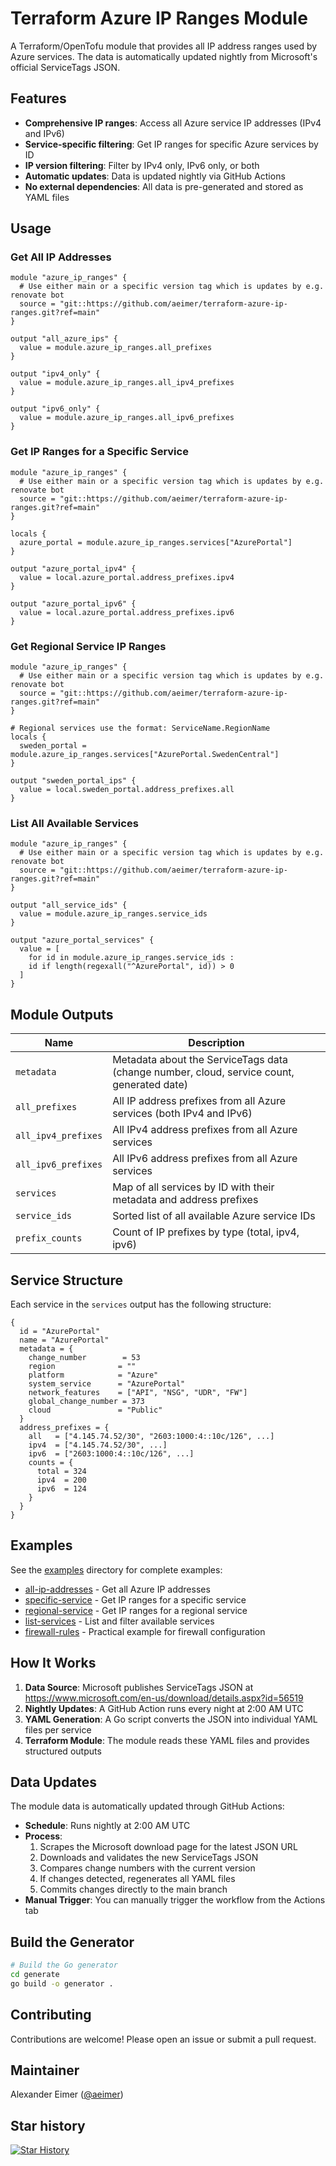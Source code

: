 # Terraform Azure IP Ranges Module

A Terraform/OpenTofu module that provides all IP address ranges used by Azure services. The data is automatically updated nightly from Microsoft's official ServiceTags JSON.

## Features

- **Comprehensive IP ranges**: Access all Azure service IP addresses (IPv4 and IPv6)
- **Service-specific filtering**: Get IP ranges for specific Azure services by ID
- **IP version filtering**: Filter by IPv4 only, IPv6 only, or both
- **Automatic updates**: Data is updated nightly via GitHub Actions
- **No external dependencies**: All data is pre-generated and stored as YAML files

## Usage

### Get All IP Addresses

```hcl
module "azure_ip_ranges" {
  # Use either main or a specific version tag which is updates by e.g. renovate bot
  source = "git::https://github.com/aeimer/terraform-azure-ip-ranges.git?ref=main"
}

output "all_azure_ips" {
  value = module.azure_ip_ranges.all_prefixes
}

output "ipv4_only" {
  value = module.azure_ip_ranges.all_ipv4_prefixes
}

output "ipv6_only" {
  value = module.azure_ip_ranges.all_ipv6_prefixes
}
```

### Get IP Ranges for a Specific Service

```hcl
module "azure_ip_ranges" {
  # Use either main or a specific version tag which is updates by e.g. renovate bot
  source = "git::https://github.com/aeimer/terraform-azure-ip-ranges.git?ref=main"
}

locals {
  azure_portal = module.azure_ip_ranges.services["AzurePortal"]
}

output "azure_portal_ipv4" {
  value = local.azure_portal.address_prefixes.ipv4
}

output "azure_portal_ipv6" {
  value = local.azure_portal.address_prefixes.ipv6
}
```

### Get Regional Service IP Ranges

```hcl
module "azure_ip_ranges" {
  # Use either main or a specific version tag which is updates by e.g. renovate bot
  source = "git::https://github.com/aeimer/terraform-azure-ip-ranges.git?ref=main"
}

# Regional services use the format: ServiceName.RegionName
locals {
  sweden_portal = module.azure_ip_ranges.services["AzurePortal.SwedenCentral"]
}

output "sweden_portal_ips" {
  value = local.sweden_portal.address_prefixes.all
}
```

### List All Available Services

```hcl
module "azure_ip_ranges" {
  # Use either main or a specific version tag which is updates by e.g. renovate bot
  source = "git::https://github.com/aeimer/terraform-azure-ip-ranges.git?ref=main"
}

output "all_service_ids" {
  value = module.azure_ip_ranges.service_ids
}

output "azure_portal_services" {
  value = [
    for id in module.azure_ip_ranges.service_ids :
    id if length(regexall("^AzurePortal", id)) > 0
  ]
}
```

## Module Outputs

| Name | Description |
|------|-------------|
| `metadata` | Metadata about the ServiceTags data (change number, cloud, service count, generated date) |
| `all_prefixes` | All IP address prefixes from all Azure services (both IPv4 and IPv6) |
| `all_ipv4_prefixes` | All IPv4 address prefixes from all Azure services |
| `all_ipv6_prefixes` | All IPv6 address prefixes from all Azure services |
| `services` | Map of all services by ID with their metadata and address prefixes |
| `service_ids` | Sorted list of all available Azure service IDs |
| `prefix_counts` | Count of IP prefixes by type (total, ipv4, ipv6) |

## Service Structure

Each service in the `services` output has the following structure:

```hcl
{
  id = "AzurePortal"
  name = "AzurePortal"
  metadata = {
    change_number        = 53
    region              = ""
    platform            = "Azure"
    system_service      = "AzurePortal"
    network_features    = ["API", "NSG", "UDR", "FW"]
    global_change_number = 373
    cloud               = "Public"
  }
  address_prefixes = {
    all   = ["4.145.74.52/30", "2603:1000:4::10c/126", ...]
    ipv4  = ["4.145.74.52/30", ...]
    ipv6  = ["2603:1000:4::10c/126", ...]
    counts = {
      total = 324
      ipv4  = 200
      ipv6  = 124
    }
  }
}
```

## Examples

See the [examples](./examples/) directory for complete examples:

- [all-ip-addresses](./examples/all-ip-addresses/) - Get all Azure IP addresses
- [specific-service](./examples/specific-service/) - Get IP ranges for a specific service
- [regional-service](./examples/regional-service/) - Get IP ranges for a regional service
- [list-services](./examples/list-services/) - List and filter available services
- [firewall-rules](./examples/firewall-rules/) - Practical example for firewall configuration

## How It Works

1. **Data Source**: Microsoft publishes ServiceTags JSON at https://www.microsoft.com/en-us/download/details.aspx?id=56519
2. **Nightly Updates**: A GitHub Action runs every night at 2:00 AM UTC
3. **YAML Generation**: A Go script converts the JSON into individual YAML files per service
4. **Terraform Module**: The module reads these YAML files and provides structured outputs

## Data Updates

The module data is automatically updated through GitHub Actions:

- **Schedule**: Runs nightly at 2:00 AM UTC
- **Process**:
  1. Scrapes the Microsoft download page for the latest JSON URL
  2. Downloads and validates the new ServiceTags JSON
  3. Compares change numbers with the current version
  4. If changes detected, regenerates all YAML files
  5. Commits changes directly to the main branch
- **Manual Trigger**: You can manually trigger the workflow from the Actions tab

## Build the Generator

```bash
# Build the Go generator
cd generate
go build -o generator .
```

## Contributing

Contributions are welcome!
Please open an issue or submit a pull request.

## Maintainer

Alexander Eimer ([@aeimer](https://github.com/aeimer))

## Star history

[![Star History](https://api.star-history.com/svg?repos=aeimer/terraform-azure-ip-ranges&type=Date)](https://star-history.com/#aeimer/terraform-azure-ip-ranges&Date)
